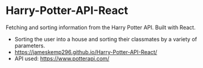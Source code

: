 # Harry-Potter-API-React
Fetching and sorting information from the Harry Potter API. Built with React.
* Sorting the user into a house and sorting their classmates by a variety of parameters.
* https://jameskemp296.github.io/Harry-Potter-API-React/
* API used: https://www.potterapi.com/
